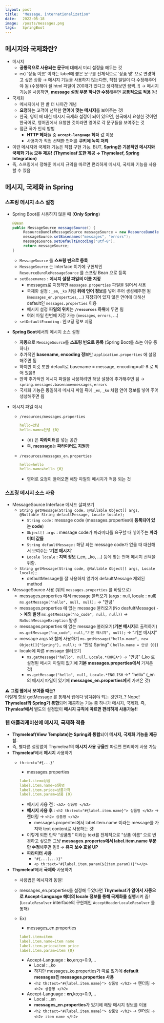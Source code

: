 ```yaml
---
layout: post
title:  "Message, internationalization"
date:   2022-05-18
image:  /posts/messages.png
tags:   SpringBoot
---
```

## 메시지와 국제화란?

- 메시지
    - **공통적으로 사용되는 문구**에 대해서 미리 설정을 해두는 것
    - ex) ‘상품 이름’ 이라는 label에 붙은 문구를 전체적으로 ‘상품 명’ 으로 변경하고 싶은 상황
    → 메시지 기능을 사용하지 않는다면, 직접 일일이 다 수정해주어야 됨 (수정해야 될 html 파일이 200개가 있다고 생각해보면 끔찍..!)
    → 메시지 기능을 사용하면, **message 설정 부분 하나만 수정**해주면 **공통적으로 적용** 됨!
- 국제화
    - 메시지에서 한 발 더 나아간 개념
    - **요청**하는 고객이 선택한 **언어에 맞는 메시지**를 보여주는 것!
    - 한국, 영어 에 대한 메시지 국제화 설정이 되어 있으면, 한국에서 요청한 것이면 한국어로, 영어권에서 요청한 것이라면 영어로 각 문구들을 보여주는 것
    - 접근 국가 인식 방법
        - **HTTP 헤더**들 중 **`accept-language` 헤더** 값 이용
        - 사용자가 직접 선택한 언어를 **쿠키에 녹여 처리**
- 이런 메시지와 국제화 기능은 직접 구현 가능. BUT, **Spring은 기본적인 메시지와 국제화 기능 모두 제공!** **(Thymeleaf 또한 제공 → Thymelaef, Spring Integration)**
- 즉, 스프링에서 정해준 메시지 규약을 따르면 편리하게 메시지, 국제화 기능을 사용할 수 있음

## 메시지, 국제화 in Spring

### 스프링 메시지 소스 설정

- Spring Boot를 사용하지 않을 때 (**Only Spring**)
    
    ```java
    @Bean
    public MessageSource messageSource() {
    	 ResourceBundleMessageSource messageSource = new ResourceBundleMessageSource();
    	 messageSource.setBasenames("messages", "errors");
    	 messageSource.setDefaultEncoding("utf-8");
    	 return messageSource;
    }
    ```
    
    - `MessageSource` 를 **스프링 빈으로 등록**
    - `MessageSource` 는 Interface 이기에 구현체인 `ResourceBundleMessageSource` 를 스프링 Bean 으로 등록
    - `setBasenames` : **메시지 설정 파일의 이름 지정**
        - messages로 지정하면 `messages.properties` 파일을 읽어서 사용
        - 국제화 설정 :  `_en`, `_ko` 처럼 **뒤에 언어 정보**를 넣어 주어 생성해주면 됨(`messages_en.properties`, …) 지정되어 있지 않은 언어에 대해선 default인 `messages.properties` 이용
        - 메시지 설정 **파일의 위치**는 **`/resources` 하위**에 두면 됨
        - 여러 파일 한번에 지정 가능 (`messages`, `errors`, …)
    - `setDefaultEncoding` : 인코딩 정보 지정
- **Spring Boot**에서의 메시지 소스 설정
    - **자동**으로 `MessageSource`를 **스프링 빈으로 등록** (Spring Boot를 쓰는 이유 중 하나)
    - 추가적인 **basename, encoding 정보**만 `application.properties` 에 설정해주면 됨
    - 하지만 이것 또한 default로 basename = message, encoding=utf-8 로 되어 있음!!
    - 만약 추가적인 메시지 파일을 사용하려면 해당 설정에 추가해주면 됨 → `spring.messages.basename=messages,errors`
    - 국제화 기능은 동일하게 메시지 파일 뒤에 `_en`, `_ko` 처럼 언어 정보를 넣어 주어 생성해주면 됨
- 메시지 파일 예시
    - `/resources/messages.properties`
        
        ```yaml
        hello=안녕
        hello.name=안녕 {0}
        ```
        
        - `{0}` 은 **파라미터**를 넣는 공간
        - 즉, **message는 파라미터도 지원**함
    - `/resources/messages_en.properties`
        
        ```yaml
        hello=hello
        hello.name=hello {0}
        ```
        
        - 영어로 요청이 들어오면 해당 파일의 메시지가 적용 되는 것

### 스프링 메시지 소스 사용

- MessageSource Interface 메서드 살펴보기
    - `String getMessage(String code, @Nullable Object[] args, @Nullable String defaultMessage, Locale locale);`
        - `String code` : message code (messages.properties에 **등록되어 있는 code**)
        - `Object[] args` : message code가 파라미터를 요구할 때 넣어주는 **파라미터 값들**
        - `String defaultMessage` : 해당 되는 message code가 없을 때 대신해서 보여주는 ‘**기본 메시지**’
        - `Locale locale` : **지역 정보** (_en, _ko, …) 등에 맞는 언어 메시지 선택을 위함.
    - `String getMessage(String code, @Nullable Object[] args, Locale locale);`
        - defaultMessage를 잘 사용하지 않기에 defaultMessage 제외된 method
- MessageSource 사용 (위의 `messages.properties` 를 바탕으로)
    - messages.properties 에서 message 불러오기 (args : null, locale : null)
    `ms.getMessage("hello", null, null);` → "안녕”
    - messages.properties 에 없는 message 불러오기(No deafultMessage) -> **예외 발생**
    `ms.getMessage("no_code", null, null))` → `NoSuchMessageException` 발생
    - messages.properties 에 없는 message 불러오기(**기본 메시지**로 출력하기)
    `ms.getMessage("no_code", null,"기본 메시지", null);` → “기본 메시지”
    - message args 와 함께 사용하기
    `ms.getMessage("hello.name", new Object[]{"Spring"}, null);` → “안녕 Spring” ( `hello.name = 안녕 {0}`)
    - locale에 따른 message 불러오기
        - `ms.getMessage("hello", null,` `Locale.*KOREA*)` → "안녕” (_ko 로 설정된 메시지 파일이 없기에 **기본 messages.properties에서** 가져온 것)
        - `ms.getMessage("hello", null, Locale.*ENGLISH` →* “hello” (_en 의 메시지 파일이 있기에 **messages_en.properties에서** 가져온 것)

<aside>
⚠️ <strong>그럼 웹에서 보여줄 때는?</strong> <br>
이렇게 항상 getMessage 를 통해서 웹에다 넘겨줘야 되는 것인가..? 
Nope! <b>Thymeleaf와 Spring가 통합</b>되어 제공하는 기능 중 하나가 메시지, 국제화. 즉, <b>Thymleaf에서</b> 별도의 설정없이 <b>메시지 규칙에 따르면 편리하게 사용가능!!</b>

</aside>

### 웹 애플리케이션에 메시지, 국제화 적용

- **Thymeleaf(View Template)는 Spring과 통합**되어 **메시지, 국제화 기능을 제공**함.
- 즉, 별다른 설정없이 Thymeleaf의 **메시지 사용 규율**만 따르면 편리하게 사용 가능
- **Thymeleaf**에서 **메시지** 사용하기
    - `th:text="#{...}"`
        - messages.properties
        
        ```yaml
        label.item=상품
        label.item.name=상품명
        label.item.price=상품가격
        label.item.param=상품 {0}
        ```
        
        - 메시지 사용 전 : `<h2> 상품명 </h2>`
        - **메시지 사용 후** : `<h2 th:text="#{label.item.name}"> 상품명 </h2>` → 렌더링 → `<h2> 상품명 </h2>`
            - messages.properites에서 label.item.name 이라는 message를 가져와 text content로 사용하는 것!
        - 이렇게 되면 만약 “상품명” 이라는 text를 전체적으로 “상품 이름” 으로 변경하고 싶으면 그냥 **messages.propertes에서 label.item.name 부분만 수정**해주면 됨!! → **유지 보수 효율 UP**
        - **파라미터** **사용**
            - `"#{...(...)}"`
            - `<p th:text="#{label.item.param(${item.param})}"></p>`
- **Thymeleaf**에서 **국제화** 사용하기
    - 사용법은 메시지와 동일!
    - messages_en.properties를 설정해 두었다면 **Thymeleaf가 알아서 자동으로 Accept-Language 헤더의 locale 정보를 통해 국제화를 실행**시켜 줌! (`LocaleResolver` interface의 구현체인 `AcceptHeaderLocaleResolver` 를 통해)
    - Ex)
        - messages_en.properties
        
        ```yaml
        label.item=item
        label.item.name=item name
        label.item.price=item price
        label.item.param=item {0}
        ```
        
        - Accept-Language : **ko**,en;q=0.9,…
            - Local : _ko
            - 하지만 messages_ko.properties가 따로 없기에 **default messages인 messages.properties 사용**
            - `<h2 th:text="#{label.item.name}"> 상품명 </h2>` → 렌더링 → `<h2> 상품명 </h2>`
        - Accept-Language : **en**,ko;q=0.9,…
            - Local : _en
            - **messages_en.properties**가 있기에 해당 메시지 정보를 이용
            - `<h2 th:text="#{label.item.name}"> 상품명 </h2>` → 렌더링 → `<h2> item name </h2>`
